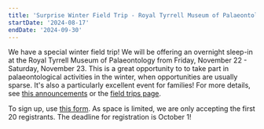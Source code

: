 ```yaml
---
title: 'Surprise Winter Field Trip - Royal Tyrrell Museum of Palaeontology Sleep-In!'
startDate: '2024-08-17'
endDate: '2024-09-30'
---
```


We have a special winter field trip! We will be offering an overnight sleep-in at the Royal Tyrrell Museum of Palaeontology from Friday, November 22 - Saturday, November 23. This is a great opportunity to to take part in palaeontological activities in the winter, when opportunities are usually sparse. It's also a particularly excellent event for families! For more details, see [this announcements](</fieldTrips/2024/rtmp-sleepin/RTMP - Field Trip Announcement.pdf>) or the [field trips page](/events/fieldtrips/).

To sign up, use [this form](</fieldTrips/2024/rtmp-sleepin/RTMP - Field Trip Sign Up.pdf>). As space is limited, we are only accepting the first 20 registrants. The deadline for registration is October 1!</p>
